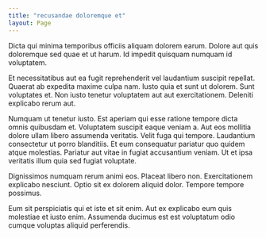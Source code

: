 ```yaml
---
title: "recusandae doloremque et"
layout: Page
---
```

Dicta qui minima temporibus officiis aliquam dolorem earum. Dolore aut quis doloremque sed quae et ut harum. Id impedit quisquam numquam id voluptatem.
 Et necessitatibus aut ea fugit reprehenderit vel laudantium suscipit repellat. Quaerat ab expedita maxime culpa nam. Iusto quia et sunt ut dolorem. Sunt voluptates et. Non iusto tenetur voluptatem aut aut exercitationem. Deleniti explicabo rerum aut.
 Numquam ut tenetur iusto. Est aperiam qui esse ratione tempore dicta omnis quibusdam et. Voluptatem suscipit eaque veniam a. Aut eos mollitia dolore ullam libero assumenda veritatis. Velit fuga qui tempore.
Laudantium consectetur ut porro blanditiis. Et eum consequatur pariatur quo quidem atque molestias. Pariatur aut vitae in fugiat accusantium veniam. Ut et ipsa veritatis illum quia sed fugiat voluptate.
 Dignissimos numquam rerum animi eos. Placeat libero non. Exercitationem explicabo nesciunt. Optio sit ex dolorem aliquid dolor. Tempore tempore possimus.
 Eum sit perspiciatis qui et iste et sit enim. Aut ex explicabo eum quis molestiae et iusto enim. Assumenda ducimus est est voluptatum odio cumque voluptas aliquid perferendis.
